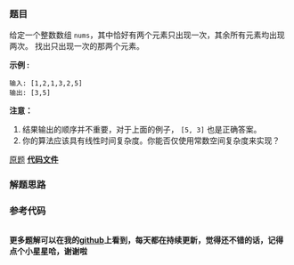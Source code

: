 ### 题目
给定一个整数数组 `nums`，其中恰好有两个元素只出现一次，其余所有元素均出现两次。 找出只出现一次的那两个元素。

**示例 :**

    
    
    输入: [1,2,1,3,2,5]
    输出: [3,5]

**注意：**

  1. 结果输出的顺序并不重要，对于上面的例子， `[5, 3]` 也是正确答案。
  2. 你的算法应该具有线性时间复杂度。你能否仅使用常数空间复杂度来实现？

[原题](https://leetcode-cn.com/problems/single-number-iii/)    **[代码文件]()**


### 解题思路




### 参考代码

```go


```




**更多题解可以在我的[github](https://github.com/LZH139/leetcode_Go)上看到，每天都在持续更新，觉得还不错的话，记得点个小星星哈，谢谢啦**

